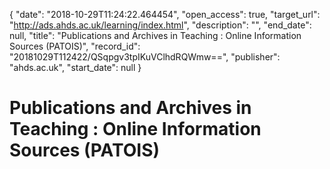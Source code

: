 {
  "date": "2018-10-29T11:24:22.464454", 
  "open_access": true, 
  "target_url": "http://ads.ahds.ac.uk/learning/index.html", 
  "description": "", 
  "end_date": null, 
  "title": "Publications and Archives in Teaching : Online Information Sources (PATOIS)", 
  "record_id": "20181029T112422/QSqpgv3tpIKuVClhdRQWmw==", 
  "publisher": "ahds.ac.uk", 
  "start_date": null
}

# Publications and Archives in Teaching : Online Information Sources (PATOIS)

